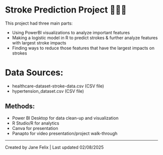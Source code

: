 # Stroke Prediction Project 👩🏼‍⚕️
This project had three main parts:
- Using PowerBI visualizations to analyze important features
- Making a logistic model in R to predict strokes & further analyze features with largest stroke impacts
- Finding ways to reduce those features that have the largest impacts on strokes

# Data Sources:
- healthcare-dataset-stroke-data.csv (CSV file)
- hypertension_dataset.csv (CSV file)

## Methods:
- Power BI Desktop for data clean-up and visualization
- R Studio/R for analytics
- Canva for presentation
- Panapto for video presentation/project walk-through

---
Created by Jane Felix | Last updated 02/08/2025
